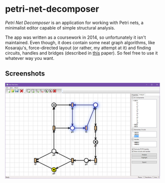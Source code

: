 # petri-net-decomposer

*Petri Net Decomposer* is an application for working with Petri nets, a minimalist editor capable of simple structural analysis.

The app was written as a coursework in 2014, so unfortunately it isn't maintained.
Even though, it does contain some neat graph algorithms, like Kosaraju's, force-directed layout (or rather, my attempt at it) and finding circuits, handles and bridges (described in [this](https://link.springer.com/chapter/10.1007/3-540-53863-1_27) paper). So feel free to use it whatever way you want.

## Screenshots
![App Window](Screenshots/Screenshot_1.png?raw=true "App Window")
